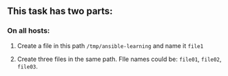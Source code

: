 ## This task has two parts: <br>
### On all hosts:<br>

1. Create a file in this path `/tmp/ansible-learning` and name it `file1` <br>

2. Create three files in the same path. FIle names could be: `file01`, `file02`, `file03`.



